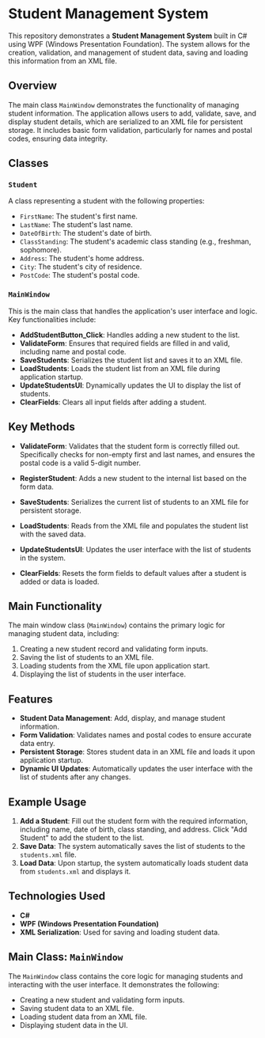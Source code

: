 # Student Management System

This repository demonstrates a **Student Management System** built in C# using WPF (Windows Presentation Foundation). The system allows for the creation, validation, and management of student data, saving and loading this information from an XML file. 

## Overview

The main class `MainWindow` demonstrates the functionality of managing student information. The application allows users to add, validate, save, and display student details, which are serialized to an XML file for persistent storage. It includes basic form validation, particularly for names and postal codes, ensuring data integrity.

## Classes

### `Student`
A class representing a student with the following properties:
- `FirstName`: The student's first name.
- `LastName`: The student's last name.
- `DateOfBirth`: The student's date of birth.
- `ClassStanding`: The student's academic class standing (e.g., freshman, sophomore).
- `Address`: The student's home address.
- `City`: The student's city of residence.
- `PostCode`: The student's postal code.

### `MainWindow`
This is the main class that handles the application's user interface and logic. Key functionalities include:
- **AddStudentButton_Click**: Handles adding a new student to the list.
- **ValidateForm**: Ensures that required fields are filled in and valid, including name and postal code.
- **SaveStudents**: Serializes the student list and saves it to an XML file.
- **LoadStudents**: Loads the student list from an XML file during application startup.
- **UpdateStudentsUI**: Dynamically updates the UI to display the list of students.
- **ClearFields**: Clears all input fields after adding a student.
  
## Key Methods
- **ValidateForm**: Validates that the student form is correctly filled out. Specifically checks for non-empty first and last names, and ensures the postal code is a valid 5-digit number.
  
- **RegisterStudent**: Adds a new student to the internal list based on the form data.

- **SaveStudents**: Serializes the current list of students to an XML file for persistent storage.

- **LoadStudents**: Reads from the XML file and populates the student list with the saved data.

- **UpdateStudentsUI**: Updates the user interface with the list of students in the system.

- **ClearFields**: Resets the form fields to default values after a student is added or data is loaded.

## Main Functionality
The main window class (`MainWindow`) contains the primary logic for managing student data, including:
1. Creating a new student record and validating form inputs.
2. Saving the list of students to an XML file.
3. Loading students from the XML file upon application start.
4. Displaying the list of students in the user interface.

## Features

- **Student Data Management**: Add, display, and manage student information.
- **Form Validation**: Validates names and postal codes to ensure accurate data entry.
- **Persistent Storage**: Stores student data in an XML file and loads it upon application startup.
- **Dynamic UI Updates**: Automatically updates the user interface with the list of students after any changes.
  
## Example Usage
1. **Add a Student**: Fill out the student form with the required information, including name, date of birth, class standing, and address. Click "Add Student" to add the student to the list.
2. **Save Data**: The system automatically saves the list of students to the `students.xml` file.
3. **Load Data**: Upon startup, the system automatically loads student data from `students.xml` and displays it.

## Technologies Used
- **C#**
- **WPF (Windows Presentation Foundation)**
- **XML Serialization**: Used for saving and loading student data.

## Main Class: `MainWindow`
The `MainWindow` class contains the core logic for managing students and interacting with the user interface. It demonstrates the following:
- Creating a new student and validating form inputs.
- Saving student data to an XML file.
- Loading student data from an XML file.
- Displaying student data in the UI.


